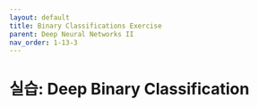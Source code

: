 ```yaml
---
layout: default
title: Binary Classifications Exercise
parent: Deep Neural Networks II
nav_order: 1-13-3
---
```


# 실습: Deep Binary Classification

